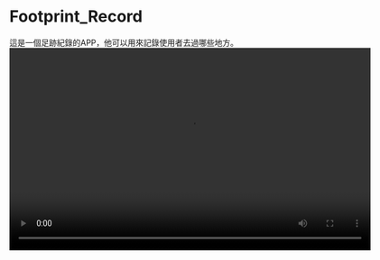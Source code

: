 # Footprint_Record
這是一個足跡紀錄的APP，他可以用來記錄使用者去過哪些地方。
<video width="640" height="360" controls>
  <source src="https://github.com/Lcwei-0708/Footprint_Record/raw/main/demo/%E8%A8%BB%E5%86%8A%E5%B8%B3%E8%99%9F.mp4" type="video/mp4">
  Your browser does not support the video tag.
</video>
